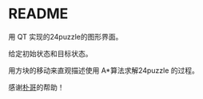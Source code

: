 # README

用 QT 实现的24puzzle的图形界面。

给定初始状态和目标状态。

用方块的移动来直观描述使用 A*算法求解24puzzle 的过程。

感谢[朴哥](https://github.com/a367)的帮助！


